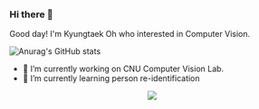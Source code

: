 ### Hi there 👋

Good day! I'm Kyungtaek Oh who interested in Computer Vision.

![Anurag's GitHub stats](https://github-readme-stats.vercel.app/api?username=OhKyungTaek&show_icons=true&theme=algolia)

- 🔭 I’m currently working on CNU Computer Vision Lab.
- 🌱 I’m currently learning person re-identification

<div align=center>
  <a herf="https://www.tensorflow.org/?hl=ko">
    <img src="http://img.shields.io/badge/-Tensorflow-FF6F00?           style=flat&logo=Tensorflow&link=https://www.tensorflow.org/?hl=ko"style="height : auto; margin-left : 10px; margin-right : 10px;"/>
  </a>
</div>

<!--
**OhKyungTaek/OhKyungTaek** is a ✨ _special_ ✨ repository because its `README.md` (this file) appears on your GitHub profile.

Here are some ideas to get you started:

- 🔭 I’m currently working on ...
- 🌱 I’m currently learning ...
- 👯 I’m looking to collaborate on ...
- 🤔 I’m looking for help with ...
- 💬 Ask me about ...
- 📫 How to reach me: ...
- 😄 Pronouns: ...
- ⚡ Fun fact: ...
-->
